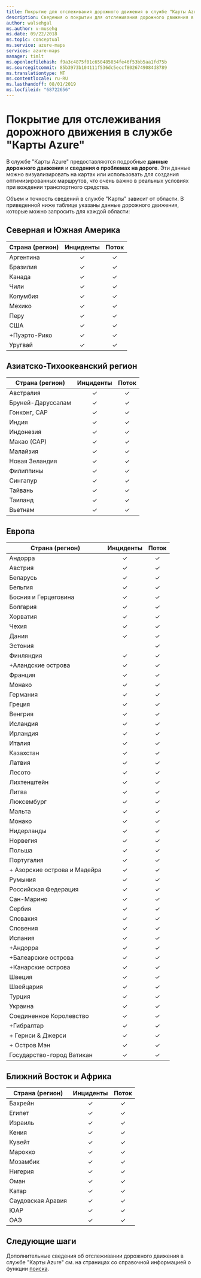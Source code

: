```yaml
---
title: Покрытие для отслеживания дорожного движения в службе "Карты Azure" | Документация Майкрософт
description: Сведения о покрытии для отслеживания дорожного движения в службе "Карты Azure"
author: walsehgal
ms.author: v-musehg
ms.date: 09/22/2018
ms.topic: conceptual
ms.service: azure-maps
services: azure-maps
manager: timlt
ms.openlocfilehash: f9a3c4875f01c650485034fe46f53bb5aa1fd75b
ms.sourcegitcommit: 85b3973b104111f536dc5eccf8026749084d8789
ms.translationtype: MT
ms.contentlocale: ru-RU
ms.lasthandoff: 08/01/2019
ms.locfileid: "68722656"
---
```

# <a name="azure-maps-traffic-coverage"></a>Покрытие для отслеживания дорожного движения в службе "Карты Azure"

В службе "Карты Azure" предоставляются подробные **данные дорожного движения** и **сведения о проблемах на дороге**. Эти данные можно визуализировать на картах или использовать для создания оптимизированных маршрутов, что очень важно в реальных условиях при вождении транспортного средства.

Объем и точность сведений в службе "Карты" зависит от области. В приведенной ниже таблице указаны данные дорожного движения, которые можно запросить для каждой области: 

## <a name="americas"></a>Северная и Южная Америка

|Страна (регион)  |Инциденты  |Поток  |
|---------|:---------:|:---------:|
|Аргентина      |✓         |✓         |
|Бразилия     |✓         |✓         |
|Канада     |✓         |✓         |
|Чили     |✓         |✓         |
|Колумбия      |✓         |✓         |
|Мехико     |✓         |✓         |
|Перу       |✓         |✓         | 
|США     |✓         |✓        |
|+Пуэрто-Рико     |✓         |✓         |
|Уругвай |✓         |✓         |


## <a name="asia-pacific"></a>Азиатско-Тихоокеанский регион

|Страна (регион)   |Инциденты  |Поток  |
|---------|:---------:|:---------:|
|Австралия     |✓         |✓        |
|Бруней-Даруссалам   |✓         |✓        |
|Гонконг, САР     |✓         |✓         |
|Индия   |✓         |✓         |
|Индонезия     |✓         |✓         |
|Макао (САР)     |✓         |✓         |
|Малайзия     |✓         |✓         |
|Новая Зеландия     |✓         |✓         |
|Филиппины  |✓         |✓         |
|Сингапур     |✓         |✓         |
|Тайвань     |✓         |✓        |
|Таиланд     |✓         |✓        |
|Вьетнам   |✓         |✓         |


## <a name="europe"></a>Европа

|Страна (регион)   |Инциденты  |Поток  |
|---------|:---------:|:---------:|
|Андорра   |✓         |✓         |
|Австрия     |✓         |✓         |
|Беларусь    |✓         |✓         |
|Бельгия     |✓         |✓         |
|Босния и Герцеговина    |✓         |✓         |
|Болгария     |✓         |✓         |
|Хорватия     |✓         |✓         |
|Чехия     |✓         |✓         |
|Дания     |✓         |✓         |
|Эстония     |         | ✓        |
|Финляндия     |✓         |✓         |
|+Аландские острова      |✓         |✓         |
|Франция     |✓         |✓         |
|Монако     |✓         |✓         |
|Германия     |✓         |✓         |
|Греция     |✓         |✓         |
|Венгрия     |✓         |✓         |
|Исландия     |✓         |✓         |
|Ирландия     |✓         |✓         |
|Италия     |✓         |✓        |
|Казахстан    |✓         |✓        |
|Латвия     |✓         |✓         |
|Лесото     |✓         |✓         |
|Лихтенштейн      |✓         |✓         |
|Литва     |✓         |✓         |
|Люксембург     |✓         |✓         |
|Мальта     |✓         |✓         |
|Монако   |✓         |✓         |
|Нидерланды     |✓         |✓         |
|Норвегия     |✓         |✓         |
|Польша     |✓         |✓         |
|Португалия     |✓         |✓         |
|\+ Азорские острова и Мадейра     |✓         |✓         |
|Румыния     |✓         |✓         |
|Российская Федерация     |✓         |✓         |
|Сан-Марино    |✓         |✓         |
|Сербия   |✓         |✓         |
|Словакия     |✓         |✓         |
|Словения     |✓         |✓         |
|Испания     |✓         |✓         |
|+Андорра     |✓         |✓         |
|+Балеарские острова     |✓         |✓         |
|+Канарские острова     |✓         |✓         |
|Швеция     |✓         |✓         |
|Швейцария     |✓         |✓        |
|Турция     |✓         |✓         |
|Украина     |✓         |✓         |
|Соединенное Королевство     |✓         |✓         |
|+Гибралтар     |✓         |✓         |
|\+ Гернси & Джерси     |✓         |✓         |
|\+ Остров Мэн     |✓         |✓         |
|Государство-город Ватикан   |✓         |✓         |


## <a name="middle-east-and-africa"></a>Ближний Восток и Африка

|Страна (регион) |Инциденты  |Поток  |
|---------|:---------:|:---------:|
|Бахрейн     |✓         |✓         |
|Египет     |✓         |✓         |
|Израиль     |✓         |✓         |
|Кения     |✓         |✓         |
|Кувейт     |✓         |✓         |
|Марокко     |✓         |✓         |
|Мозамбик  |✓         |✓         |
|Нигерия   |✓        |✓        |
|Оман     |✓         |✓         |
|Катар     |✓         |✓         |
|Саудовская Аравия     |✓         |✓         |
|ЮАР     |✓         |✓         |
|ОАЭ  |✓         |✓         |

## <a name="next-steps"></a>Следующие шаги

Дополнительные сведения об отслеживании дорожного движения в службе "Карты Azure" см. на страницах со справочной информацией о функции [поиска](https://docs.microsoft.com/rest/api/maps/traffic).
